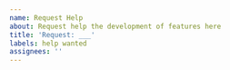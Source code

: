 ```yaml
---
name: Request Help
about: Request help the development of features here
title: 'Request: ___'
labels: help wanted
assignees: ''
---
```

